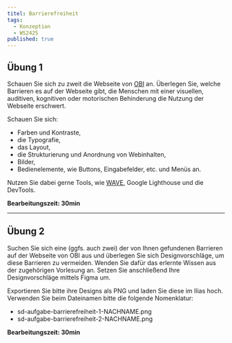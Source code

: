 ```yaml
---
titel: Barrierefreiheit
tags: 
  - Konzeption
  - WS2425
published: true
---
```



## Übung 1

Schauen Sie sich zu zweit die Webseite von [OBI](https://www.obi.de/) an. Überlegen Sie, welche Barrieren es auf der Webseite gibt, die Menschen mit einer visuellen, auditiven, kognitiven oder motorischen Behinderung die Nutzung der Webseite erschwert.

Schauen Sie sich:

- Farben und Kontraste,
- die Typografie,
- das Layout,
- die Strukturierung und Anordnung von Webinhalten,
- Bilder,
- Bedienelemente, wie Buttons, Eingabefelder, etc. und Menüs an.

Nutzen Sie dabei gerne Tools, wie [WAVE](https://wave.webaim.org/), Google Lighthouse und die DevTools.

**Bearbeitungszeit: 30min**

---

## Übung 2

Suchen Sie sich eine (ggfs. auch zwei) der von Ihnen gefundenen Barrieren auf der Webseite von OBI aus und überlegen Sie sich Designvorschläge, um diese Barrieren zu vermeiden. Wenden Sie dafür das erlernte Wissen aus der zugehörigen Vorlesung an. Setzen Sie anschließend Ihre Designvorschläge mittels Figma um.

Exportieren Sie bitte ihre Designs als PNG und laden Sie diese im Ilias hoch. Verwenden Sie beim Dateinamen bitte die folgende Nomenklatur:

- sd-aufgabe-barrierefreiheit-1-NACHNAME.png
- sd-aufgabe-barrierefreiheit-2-NACHNAME.png

**Bearbeitungszeit: 30min**
